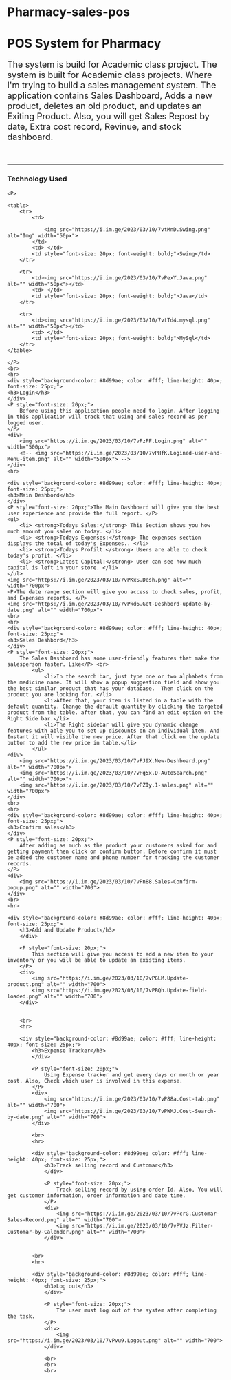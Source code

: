 # Pharmacy-sales-pos
 <h1>POS System for Pharmacy</h1>
    <p style="font-size: 20px;">The system is build for Academic class project. The system is built for Academic class projects. Where I'm trying to build a sales management system. The application contains Sales Dashboard, Adds a new product, deletes an old product, and updates an Exiting Product. Also, you will get Sales Repost by date, Extra cost record, Revinue, and stock dashboard. </p>
    <br>
    <hr>
    <div >
        <h3>Technology Used</h3>
    </div>
    
    <P>
    
    <table>
        <tr>
            <td>

                <img src="https://i.im.ge/2023/03/10/7vtMnD.Swing.png" alt="Img" width="50px">
            </td>
            <td> </td>
            <td style="font-size: 20px; font-weight: bold;">Swing</td>
        </tr>

        <tr>
            <td><img src="https://i.im.ge/2023/03/10/7vPexY.Java.png" alt="" width="50px"></td>
            <td> </td>
            <td style="font-size: 20px; font-weight: bold;">Java</td>
        </tr>

        <tr>
            <td><img src="https://i.im.ge/2023/03/10/7vtTd4.mysql.png" alt="" width="50px"></td>
            <td> </td>
            <td style="font-size: 20px; font-weight: bold;">MySql</td>
        </tr>
    </table>

    </P>
    <br>
    <hr>
    <div style="background-color: #8d99ae; color: #fff; line-height: 40px; font-size: 25px;">
    <h3>Login</h3>
    </div>
    <P style="font-size: 20px;">
        Before using this application people need to login. After logging in this application will track that using and sales record as per logged user.
    </P>
    <div>
        <img src="https://i.im.ge/2023/03/10/7vPzPF.Login.png" alt="" width="500px">
        <!-- <img src="https://i.im.ge/2023/03/10/7vPHfK.Logined-user-and-Menu-item.png" alt="" width="500px"> -->
    </div>
    <hr>

    <div style="background-color: #8d99ae; color: #fff; line-height: 40px; font-size: 25px;">
    <h3>Main Deshbord</h3>
    </div>
    <P style="font-size: 20px;">The Main Dashboard will give you the best user experience and provide the full report. </P>
    <ul>
        <li> <strong>Todays Sales:</strong> This Section shows you how much amount you sales on today. </li>
        <li> <strong>Todays Expenses:</strong> The expenses section displays the total of today's Expenses.. </li>
        <li> <strong>Todays Profilt:</strong> Users are able to check today's profit. </li>
        <li> <strong>Latest Capital:</strong> User can see how much capital is left in your store. </li>
    </ul>
    <img src="https://i.im.ge/2023/03/10/7vPKxS.Desh.png" alt="" width="700px">
    <P>The date range section will give you access to check sales, profit, and Expenses reports. </P>
    <img src="https://i.im.ge/2023/03/10/7vPkd6.Get-Deshbord-update-by-date.png" alt="" width="700px">
    <br>
    <hr>
    <div style="background-color: #8d99ae; color: #fff; line-height: 40px; font-size: 25px;">
    <h3>Sales Deshbord</h3>
    </div>
    <P style="font-size: 20px;">
    	The Sales Dashboard has some user-friendly features that make the salesperson faster. Like</P> <br>
            <ul>
                <li>In the search bar, just type one or two alphabets from the medicine name. It will show a popup suggestion field and show you the best similar product that has your database.  Then click on the product you are looking for. </li>
                <li>After that, your item is listed in a table with the default quantity. Change the default quantity by clicking the targeted product from the table. after that, you can find an edit option on the Right Side bar.</li>
                <li>The Right sidebar will give you dynamic change features with able you to set up discounts on an individual item. And Instant it will visible the new price. After that click on the update button to add the new price in table.</li>
            </ul>
    <div>
        <img src="https://i.im.ge/2023/03/10/7vPJ9X.New-Deshboard.png" alt="" width="700px">
        <img src="https://i.im.ge/2023/03/10/7vPg5x.D-AutoSearch.png" alt="" width="700px">
        <img src="https://i.im.ge/2023/03/10/7vPZIy.1-sales.png" alt="" width="700px">
    </div>
    <br>
    <hr>
    <div style="background-color: #8d99ae; color: #fff; line-height: 40px; font-size: 25px;">
    <h3>Confirm sales</h3>
    </div>
    <P style="font-size: 20px;">
        After adding as much as the product your customers asked for and getting payment then click on confirm button. Before confirm it must be added the customer name and phone number for tracking the customer records.
    </P>
    <div>
        <img src="https://i.im.ge/2023/03/10/7vPn88.Sales-Confirm-popup.png" alt="" width="700">
    </div>
    <br>
    <hr>

    <div style="background-color: #8d99ae; color: #fff; line-height: 40px; font-size: 25px;">
        <h3>Add and Update Product</h3>
        </div>

        <P style="font-size: 20px;">
            This section will give you access to add a new item to your inventory or you will be able to update an existing items. 
        </P>
        <div>
            <img src="https://i.im.ge/2023/03/10/7vPGLM.Update-product.png" alt="" width="700">
            <img src="https://i.im.ge/2023/03/10/7vPBQh.Update-field-loaded.png" alt="" width="700">
        </div>


        <br>
        <hr>
    
        <div style="background-color: #8d99ae; color: #fff; line-height: 40px; font-size: 25px;">
            <h3>Expense Tracker</h3>
            </div>
    
            <P style="font-size: 20px;">
                Using Expense tracker and get every days or month or year cost. Also, Check which user is involved in this expense. 
            </P>
            <div>
                <img src="https://i.im.ge/2023/03/10/7vP88a.Cost-tab.png" alt="" width="700">
                <img src="https://i.im.ge/2023/03/10/7vPWMJ.Cost-Search-by-date.png" alt="" width="700">
            </div>

            <br>
            <hr>
        
            <div style="background-color: #8d99ae; color: #fff; line-height: 40px; font-size: 25px;">
                <h3>Track selling record and Customar</h3>
                </div>
        
                <P style="font-size: 20px;">
                    Track selling record by using order Id. Also, You will get customer information, order information and date time.  
                </P>
                <div>
                    <img src="https://i.im.ge/2023/03/10/7vPcrG.Customar-Sales-Record.png" alt="" width="700">
                    <img src="https://i.im.ge/2023/03/10/7vPVJz.Filter-Customar-by-Calender.png" alt="" width="700">
                </div>

                
            <br>
            <hr>
        
            <div style="background-color: #8d99ae; color: #fff; line-height: 40px; font-size: 25px;">
                <h3>Log out</h3>
                </div>
        
                <P style="font-size: 20px;">
                    The user must log out of the system after completing the task.
                </P>
                <div>
                    <img src="https://i.im.ge/2023/03/10/7vPvu9.Logout.png" alt="" width="700">
                </div>

                <br>
                <br>
                <br>
